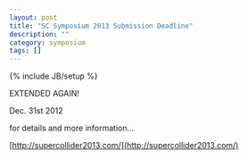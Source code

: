 ```yaml
---
layout: post
title: "SC Symposium 2013 Submission Deadline"
description: ""
category: symposium
tags: []
---
```

{% include JB/setup %}

EXTENDED AGAIN!

Dec. 31st 2012

for details and more information…

[http://supercollider2013.com/](http://supercollider2013.com/)
